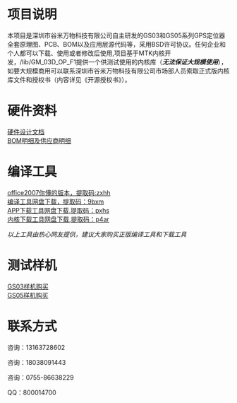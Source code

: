 # 项目说明 #
本项目是深圳市谷米万物科技有限公司自主研发的GS03和GS05系列GPS定位器全套原理图、PCB、BOM以及应用层源代码等，采用BSD许可协议。任何企业和个人都可以下载、使用或者修改后使用,项目基于MTK内核开发，/lib/GM_03D_OP_F1提供一个供测试使用的内核库（***无法保证大规模使用***），如要大规模商用可以联系深圳市谷米万物科技有限公司市场部人员索取正式版内核库文件和授权书（内容详见《开源授权书》）。  
# 硬件资料 #
[硬件设计文档](https://github.com/brucewangzhihua/GPSTracker/tree/master/doc/%E7%A1%AC%E4%BB%B6%E8%AE%BE%E8%AE%A1)  
[BOM明细及供应商明细](https://github.com/brucewangzhihua/GPSTracker/tree/master/doc/GPS%E5%AE%9A%E4%BD%8D%E5%99%A8BOM%E6%98%8E%E7%BB%86%E5%8F%8A%E4%BE%9B%E5%BA%94%E5%95%86%E6%98%8E%E7%BB%86)  
# 编译工具 #
[office2007你懂的版本，提取码:zxhh](https://pan.baidu.com/s/1b5TTnl6eSG7f3KoQ6iSIog)  
[编译工具网盘下载，提取码：9bxm](https://pan.baidu.com/s/1ckqe6dtqmJymWbYbLE8zCg)  
[APP下载工具网盘下载,提取码：pxhs](https://pan.baidu.com/s/1FpO7Suf3HKmFG9RSkq1bLQ)  
[内核下载工具网盘下载,提取码：p4ar](https://pan.baidu.com/s/13P_ccS7nhhhhS0J0DI3Q7A)  

*以上工具由热心网友提供，建议大家购买正版编译工具和下载工具*  
    
# 测试样机 # 
[GS03样机购买](https://detail.m.tmall.com/item.htm?id=588600707880)  
[GS05样机购买](https://detail.m.tmall.com/item.htm?id=579762201357)  

# 联系方式 #

咨询：13163728602

咨询：18038091443

咨询：0755-86638229

QQ：800014700
